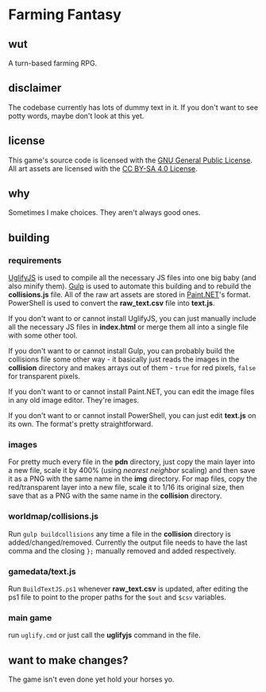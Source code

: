 # Farming Fantasy
## wut
A turn-based farming RPG.
## disclaimer
The codebase currently has lots of dummy text in it. If you don't want to see potty words, maybe don't look at this yet.
## license
This game's source code is licensed with the [GNU General Public License](https://www.gnu.org/licenses/gpl-3.0.en.html). All art assets are licensed with the [CC BY-SA 4.0 License](https://creativecommons.org/licenses/by-sa/4.0/legalcode).
## why
Sometimes I make choices. They aren't always good ones.
## building
### requirements
[UglifyJS](https://www.npmjs.com/package/uglify-js) is used to compile all the necessary JS files into one big baby (and also minify them). [Gulp](https://www.npmjs.com/package/gulp) is used to automate this building and to rebuild the **collisions.js** file. All of the raw art assets are stored in [Paint.NET](https://www.getpaint.net/)'s format. PowerShell is used to convert the **raw_text.csv** file into **text.js**.

If you don't want to or cannot install UglifyJS, you can just manually include all the necessary JS files in **index.html** or merge them all into a single file with some other tool.

If you don't want to or cannot install Gulp, you can probably build the collisions file some other way - it basically just reads the images in the **collision** directory and makes arrays out of them - ``true`` for red pixels, ``false`` for transparent pixels.

If you don't want to or cannot install Paint.NET, you can edit the image files in any old image editor. They're images.

If you don't want to or cannot install PowerShell, you can just edit **text.js** on its own. The format's pretty straightforward.

### images
For pretty much every file in the **pdn** directory, just copy the main layer into a new file, scale it by 400% (using _nearest neighbor_ scaling) and then save it as a PNG with the same name in the **img** directory. For map files, copy the red/transparent layer into a new file, scale it to 1/16 its original size, then save that as a PNG with the same name in the **collision** directory.
### worldmap/collisions.js
Run ``gulp buildcollisions`` any time a file in the **collision** directory is added/changed/removed. Currently the output file needs to have the last comma and the closing ``};`` manually removed and added respectively.
### gamedata/text.js
Run ``BuildTextJS.ps1`` whenever **raw_text.csv** is updated, after editing the ps1 file to point to the proper paths for the ``$out`` and ``$csv`` variables.
### main game
run ``uglify.cmd`` or just call the **uglifyjs** command in the file.
## want to make changes?
The game isn't even done yet hold your horses yo.

